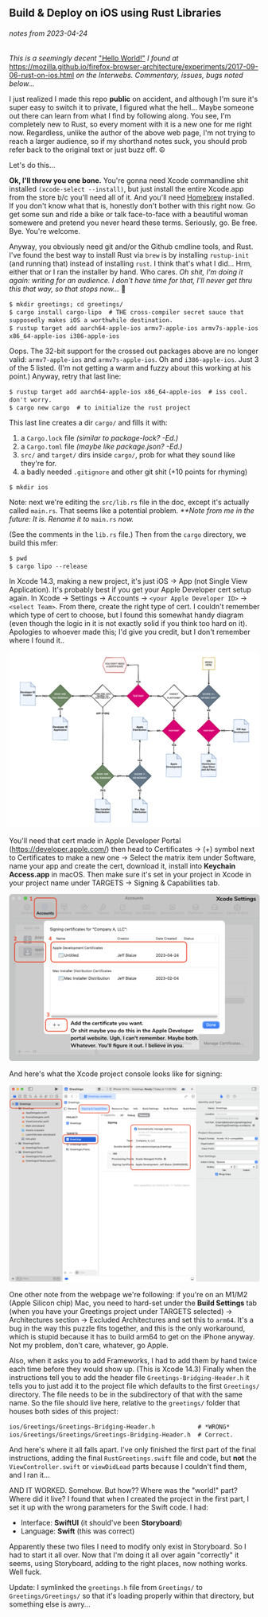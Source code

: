 ## Build & Deploy on iOS using Rust Libraries
###### notes from 2023-04-24


_This is a seemingly decent_ ["Hello World!"](https://mozilla.github.io/firefox-browser-architecture/experiments/2017-09-06-rust-on-ios.html) _I found at_ https://mozilla.github.io/firefox-browser-architecture/experiments/2017-09-06-rust-on-ios.html _on the Interwebs. Commentary, issues, bugs noted below..._

I just realized I made this repo **public** on accident, and although I'm sure it's super easy to switch it to private, I figured what the hell... Maybe someone out there can learn from what I find by following along. You see, I'm completely new to Rust, so every moment with it is a new one for me right now. Regardless, unlike the author of the above web page, I'm not trying to reach a larger audience, so if my shorthand notes suck, you should prob refer back to the original text or just buzz off. ☮

Let's do this...

**Ok, I'll throw you one bone.** You're gonna need Xcode commandline shit installed `(xcode-select --install)`, but just install the entire Xcode.app from the store b/c you'll need all of it. And you'll need [Homebrew](https://brew.sh/) installed. If you don't know what that is, honestly don't bother with this right now. Go get some sun and ride a bike or talk face-to-face with a beautiful woman somewere and pretend you never heard these terms. Seriously, go. Be free. Bye. You're welcome.

Anyway, you obviously need git and/or the Github cmdline tools, and Rust. I've found the best way to install Rust via `brew` is by installing `rustup-init` (and running that) instead of installing `rust`. I think that's what I did... Hrm, either that or I ran the installer by hand. Who cares. _Oh shit, I'm doing it again: writing for an audience. I don't have time for that, I'll never get thru this that way, so that stops now..._ 🖕

```
$ mkdir greetings; cd greetings/
$ cargo install cargo-lipo  # THE cross-compiler secret sauce that supposedly makes iOS a worthwhile destination.
$ rustup target add aarch64-apple-ios armv7-apple-ios armv7s-apple-ios x86_64-apple-ios i386-apple-ios
```
Oops. The 32-bit support for the crossed out packages above are no longer valid: `armv7-apple-ios` and `armv7s-apple-ios`. Oh and `i386-apple-ios`. Just 3 of the 5 listed. (I'm not getting a warm and fuzzy about this working at his point.) Anyway, retry that last line:

```
$ rustup target add aarch64-apple-ios x86_64-apple-ios  # iss cool. don't worry.
$ cargo new cargo  # to initialize the rust project
```
This last line creates a dir `cargo/` and fills it with:
1. a `Cargo.lock` file _(similar to package-lock? -Ed.)_
1. a `Cargo.toml` file _(maybe like package.json? -Ed.)_
1. `src/` and `target/` dirs inside `cargo/`, prob for what they sound like they're for.
1. a badly needed `.gitignore` and other git shit (+10 points for rhyming)
```
$ mkdir ios
```

Note: next we're editing the `src/lib.rs` file in the doc, except it's actually called `main.rs`. That seems like a potential problem. _**Note from me in the future: It is. Rename it to_ `main.rs` _now._

(See the comments in the `lib.rs` file.) Then from the `cargo` directory, we build this mfer:

```
$ pwd
$ cargo lipo --release
```

In Xcode 14.3, making a new project, it's just iOS -> App (not Single View Application). It's probably best if you get your Apple Developer cert setup again. In Xcode -> Settings -> Accounts -> `<your Apple Developer ID>` -> `<select Team>`. From there, create the right type of cert. I couldn't remember which type of cert to choose, but I found this somewhat handy diagram (even though the logic in it is not exactly solid if you think too hard on it). Apologies to whoever made this; I'd give you credit, but I don't remember where I found it..

![Apple Developer Picker Helper](img/Apple_Devel_Certificate_Picker.png)

You'll need that cert made in Apple Developer Portal (https://developer.apple.com/) then head to Certificates -> (+) symbol next to Certificates to make a new one -> Select the matrix item under Software, name your app and create the cert, download it, install into **Keychain Access.app** in macOS. Then make sure it's set in your project in Xcode in your project name under TARGETS -> Signing & Capabilities tab.

![Xcode Settings](img/xcode_settings.png)

And here's what the Xcode project console looks like for signing:

![Xcode Project Signing](img/Xcode_project_signing.png)

One other note from the webpage we're following: if you're on an M1/M2 (Apple Silicon chip) Mac, you need to hard-set under the **Build Settings** tab (when you have your Greetings project under TARGETS selected) -> Architectures section -> Excluded Architectures and set this to `arm64`. It's a bug in the way this puzzle fits together, and this is the only workaround, which is stupid because it has to build arm64 to get on the iPhone anyway. Not my problem, don't care, whatever, go Apple.

Also, when it asks you to add Frameworks, I had to add them by hand twice each time before they would show up. (This is Xcode 14.3)
Finally when the instructions tell you to add the header file `Greetings-Bridging-Header.h` it tells you to just add it to the project file which defaults to the first `Greetings/` directory. The file needs to be in the subdirectory of that with the same name. So the file should live here, relative to the `greetings/` folder that houses both sides of this project:

```
ios/Greetings/Greetings-Bridging-Header.h            # *WRONG*
ios/Greetings/Greetings/Greetings-Bridging-Header.h  # Correct.
```
And here's where it all falls apart.
I've only finished the first part of the final instructions, adding the final `RustGreetings.swift` file and code, but **not** the `ViewController.swift` or `viewDidLoad` parts because I couldn't find them, and I ran it...

AND IT WORKED. Somehow. But how?? Where was the "world!" part? Where did it live? I found that when I created the project in the first part, I set it up with the wrong parameters for the Swift code. I had:

- Interface: **SwiftUI** (it should've been **Storyboard**)
- Language: **Swift** (this was correct)

Apparently these two files I need to modify only exist in Storyboard. So I had to start it all over. Now that I'm doing it all over again "correctly" it seems, using Storyboard, adding to the right places, now nothing works. Well fuck.

Update: I symlinked the `greetings.h` file from `Greetings/` to `Greetings/Greetings/` so that it's loading properly within that directory, but something else is awry...










